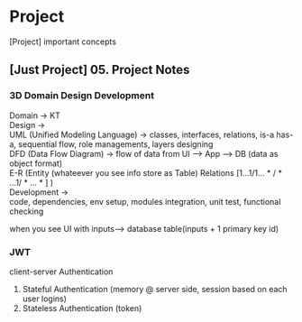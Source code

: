 # Project

[Project] important concepts

## [Just Project] 05. Project Notes

### 3D Domain Design Development

Domain -> KT            
Design ->                       
UML (Unified Modeling Language) -> classes, interfaces, relations, is-a has-a, sequential flow, role managements, layers designing                      
DFD (Data Flow Diagram) -> flow of data from UI --> App --> DB      (data as object format)                     
E-R (Entity (whateever you see info store as Table) Relations [1...1/1... * / * ...1/ * ... * ] )                       
Development ->                                  
code, dependencies, env setup, modules integration, unit test, functional checking                      

when you see UI with inputs--> database table(inputs + 1 primary key id)                



### JWT

client-server Authentication
1) Stateful Authentication (memory @ server side, session based on each user logins)
2) Stateless Authentication (token)